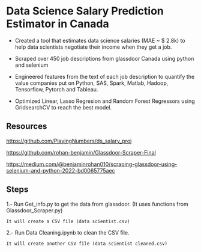 # Data Science Salary Prediction Estimator in Canada

- Created a tool that estimates data science salaries (MAE ~ $ 2.8k) to help data scientists negotiate their income when they get a job.

- Scraped over 450 job descriptions from glassdoor Canada using python and selenium

- Engineered features from the text of each job description to quantify the value companies put on Python, SAS, Spark, Matlab, Hadoop, Tensorflow, Pytorch and Tableau.
 
- Optimized Linear, Lasso Regresion and Random Forest Regressors using GridsearchCV to reach the best model.



## Resources
https://github.com/PlayingNumbers/ds_salary_proj

https://github.com/rohan-benjamin/Glassdoor-Scraper-Final

https://medium.com/@benjaminrohan010/scraping-glassdoor-using-selenium-and-python-2022-bd0065775aec

## Steps

1.- Run Get_info.py to get the data from glassdoor. (It uses functions from Glassdoor_Scraper.py)

    It will create a CSV file (data scientist.csv)

2.- Run Data Cleaning.ipynb to clean the CSV file. 

    It will create another CSV file (data scientist cleaned.csv)
